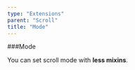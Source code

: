 ```yaml
---
type: "Extensions"
parent: "Scroll"
title: "Mode"
---
```


###Mode

You can set scroll mode with **less mixins**.

<demo>
  <div class="gatsby_demo_item" data-iframe="iframe/demos/scroll/mode-infinite">
  </div>
  <div class="gatsby_demo_item" data-iframe="iframe/demos/scroll/mode-scroll">
  </div>
  <div class="gatsby_demo_item" data-iframe="iframe/demos/scroll/mode-visible">
  </div>
  <div class="gatsby_demo_item" data-iframe="iframe/demos/scroll/mode-responsive">
  </div>
  <div class="gatsby_demo_item" data-iframe="iframe/demos/scroll/mode-block">
  </div>
</demo>
